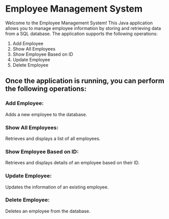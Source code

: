 # Employee Management System

Welcome to the Employee Management System! This Java application allows you to manage employee information by storing and retrieving data from a SQL database. The application supports the following operations:

1. Add Employee
2. Show All Employees
3. Show Employee Based on ID
4. Update Employee
5. Delete Employee

## Once the application is running, you can perform the following operations:

### Add Employee:
Adds a new employee to the database.

### Show All Employees:
Retrieves and displays a list of all employees.

### Show Employee Based on ID:
Retrieves and displays details of an employee based on their ID.

### Update Employee:
Updates the information of an existing employee.

### Delete Employee:
Deletes an employee from the database.
